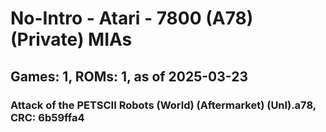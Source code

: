 # No-Intro - Atari - 7800 (A78) (Private) MIAs
## Games: 1, ROMs: 1, as of 2025-03-23

### Attack of the PETSCII Robots (World) (Aftermarket) (Unl).a78, CRC: 6b59ffa4
